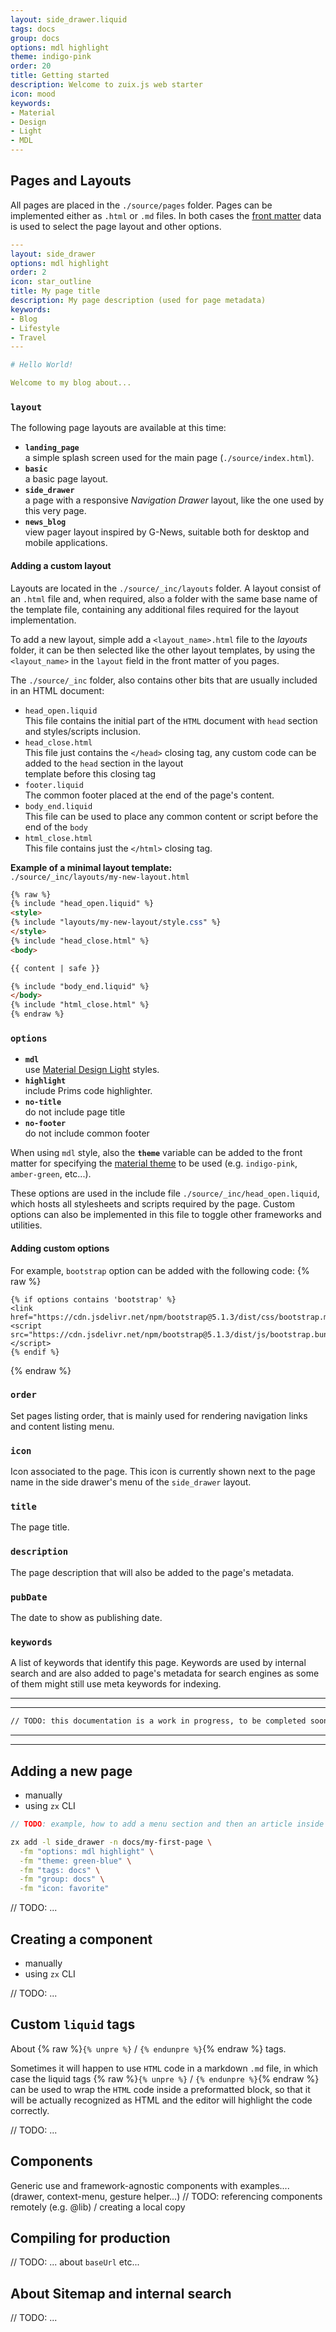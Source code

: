 ```yaml
---
layout: side_drawer.liquid
tags: docs
group: docs
options: mdl highlight
theme: indigo-pink
order: 20
title: Getting started
description: Welcome to zuix.js web starter
icon: mood
keywords:
- Material
- Design
- Light
- MDL
---
```


## Pages and Layouts

All pages are placed in the `./source/pages` folder. Pages can be implemented either as `.html` or `.md` files.
In both cases the [front matter](https://www.11ty.dev/docs/data-frontmatter/) data is used to select the page layout and other options.

```yaml
---
layout: side_drawer
options: mdl highlight
order: 2
icon: star_outline
title: My page title
description: My page description (used for page metadata)
keywords:
- Blog
- Lifestyle
- Travel
---

# Hello World!

Welcome to my blog about...

```

### `layout`

The following page layouts are available at this time:
- **`landing_page`**  
a simple splash screen used for the main page (`./source/index.html`). 
- **`basic`**  
a basic page layout.
- **`side_drawer`**  
a page with a responsive *Navigation Drawer* layout, like the one used by this very page.
- **`news_blog`**  
view pager layout inspired by G-News, suitable both for desktop and mobile applications.

#### Adding a custom layout

Layouts are located in the `./source/_inc/layouts` folder. A layout consist of an `.html` file and, when required, also
a folder with the same base name of the template file, containing any additional files required for the layout implementation.

To add a new layout, simple add a `<layout_name>.html` file to the *layouts* folder, it can be then selected like the other
layout templates, by using the `<layout_name>` in the `layout` field in the front matter of you pages.  


The `./source/_inc` folder, also contains other bits that are usually included in an HTML document:
- `head_open.liquid`  
  This file contains the initial part of the `HTML` document with `head` section and styles/scripts inclusion. 
- `head_close.html`  
  This file just contains the `</head>` closing tag, any custom code can be added to the `head` section in the layout  
  template before this closing tag 
- `footer.liquid`  
  The common footer placed at the end of the page's content.
- `body_end.liquid`  
  This file can be used to place any common content or script before the end of the `body`  
- `html_close.html`  
  This file contains just the `</html>` closing tag.


**Example of a minimal layout template:**  
`./source/_inc/layouts/my-new-layout.html` 
```html
{% raw %}
{% include "head_open.liquid" %}
<style>
{% include "layouts/my-new-layout/style.css" %}
</style>
{% include "head_close.html" %}
<body>

{{ content | safe }}

{% include "body_end.liquid" %}
</body>
{% include "html_close.html" %}
{% endraw %}
```


### `options`

- **`mdl`**  
  use [Material Design Light](https://getmdl.io/components/index.html) styles.
- **`highlight`**  
  include Prims code highlighter.
- **`no-title`**  
  do not include page title
- **`no-footer`**  
  do not include common footer

When using `mdl` style, also the **`theme`** variable can be added to the front matter for specifying the [material theme](https://getmdl.io/customize/index.html) to be used
(e.g. `indigo-pink`, `amber-green`, etc...).

These options are used in the include file `./source/_inc/head_open.liquid`, which hosts all stylesheets and scripts required by the page.
Custom options can also be implemented in this file to toggle other frameworks and utilities.

#### Adding custom options

For example, `bootstrap` option can be added with the following code: {% raw %}
```liquid
{% if options contains 'bootstrap' %}
<link href="https://cdn.jsdelivr.net/npm/bootstrap@5.1.3/dist/css/bootstrap.min.css">
<script src="https://cdn.jsdelivr.net/npm/bootstrap@5.1.3/dist/js/bootstrap.bundle.min.js"></script>
{% endif %}
```
{% endraw %}

### `order`

Set pages listing order, that is mainly used for rendering navigation links and content listing menu. 

### `icon`

Icon associated to the page. This icon is currently shown next to the page name in the side drawer's menu of the `side_drawer` layout.

### `title`

The page title.

### `description`

The page description that will also be added to the page's metadata.

### `pubDate`

The date to show as publishing date.

### `keywords`

A list of keywords that identify this page. Keywords are used by internal search and are also added to page's metadata
for search engines as some of them might still use meta keywords for indexing.


---
---

```html
// TODO: this documentation is a work in progress, to be completed soon.... stay tuned! =) 
```

---
---


## Adding a new page

- manually
- using `zx` CLI

```js
// TODO: example, how to add a menu section and then an article inside it
```

```bash
zx add -l side_drawer -n docs/my-first-page \
  -fm "options: mdl highlight" \
  -fm "theme: green-blue" \
  -fm "tags: docs" \
  -fm "group: docs" \
  -fm "icon: favorite"
```

// TODO: ...


## Creating a component

- manually
- using `zx` CLI

// TODO: ...


## Custom `liquid` tags

About {% raw %}`{% unpre %}` / `{% endunpre %}`{% endraw %} tags.

Sometimes it will happen to use `HTML` code in a markdown `.md` file, in which case the liquid tags {% raw %}`{% unpre %}` / `{% endunpre %}`{% endraw %}
can be used to wrap the `HTML` code inside a preformatted block, so that it will be actually recognized as HTML and the
editor will highlight the code correctly.

// TODO: ...


## Components

Generic use and framework-agnostic components with examples.... (drawer, context-menu, gesture helper...)
// TODO: referencing components remotely (e.g. @lib) / creating a local copy


## Compiling for production

// TODO: ... about `baseUrl` etc...


## About Sitemap and internal search

// TODO: ...
